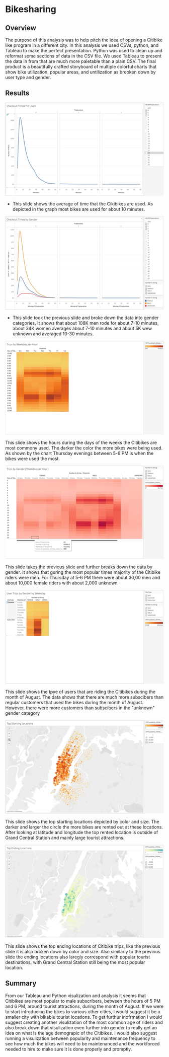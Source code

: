 # Bikesharing

## Overview
The purpose of this analysis was to help pitch the idea of opening a Citibike like program in a different city. In this analysis we used CSVs, python, and Tableau to make the perfect presentation. Python was used to clean up and reformat some sections of data in the CSV file. We used Tableau to present the data in from that are much more paletable than a plain CSV. The final product is a beautifully crafted storyboard of multiple colorful charts that show bike utilization, popular areas, and untilization as breoken down by user type and gender.

## Results

![checkout_times](https://github.com/tsmtruong/bikesharing/blob/main/resources/checkout_times.jpg)

- This slide shows the average of time that the Cikibikes are used. As depicted in the graph most bikes are used for about 10 minutes.

![checkout_gender](https://github.com/tsmtruong/bikesharing/blob/main/resources/checkout_gender.jpg)

- This slide took the previous slide and broke down the data into gender categories. It shows that about 108K men rode for about 7-10 minutes, about 34K women averages about 7-10 minutes and about 5K wew unknown and averaged 10-30 minutes.

![trips_by_weekday](https://github.com/tsmtruong/bikesharing/blob/main/resources/trips_by_weekday.jpg)

This slide shows the hours during the days of the weeks the Citibikes are most commony used. The darker the color the more bikes were being used. As shown by the chart Thursday evenings between 5-6 PM is when the bikes were used the most.

![trips_by_gender](https://github.com/tsmtruong/bikesharing/blob/main/resources/trips_by_gender.jpg)

This slide takes the previous slide and further breaks down the data by gender. It shows that guring the most popular times majority of the Citibike riders were men. For Thursday at 5-6 PM there were about 30,00 men and about 10,000 female riders with about 2,000 unknown

![trips_by_usertype](https://github.com/tsmtruong/bikesharing/blob/main/resources/trips_by_usertype.jpg)

This slide shows the tpye of users that are riding the Citibikes during the month of August. The data shows that there are much more subscibers than regular customers that used the bikes during the month of August. However, there were more customers than subscibers in the "unknown" gender category

![top_starting](https://github.com/tsmtruong/bikesharing/blob/main/resources/top_starting_location.jpg)

This slide shows the top starting locations depicted by color and size. The darker and larger the circle the more bikes are rented out at these locations. After looking at latitude and longitude the top rented location is outside of Grand Central Station and mainly large tourist attractions. 

![top_ending](https://github.com/tsmtruong/bikesharing/blob/main/resources/top_ending.jpg)

This slide shows the top ending locations of Citibike trips, like the previous slide it is also broken down by color and size. Also similarly to the previous slide the ending locations also laregly correspond with popular tourist destinations, with Grand Central Station still being the most popular location.


## Summary

From our Tableau and Python visulization and analysis it seems that Citibikes are most popular to male subscribers, between the hours of 5 PM and 6 PM, around tourist attractions, during the month of August. If we were to start introducing the bikes to various other cities, I would suggest it be a smaller city with bikable tourist locations. To get furthur inofrmation I would suggest creating another visulization of the most common age of riders and also break down that visulization even further into gender to really get an idea on what is the age demograpic of the Citibikes. I would also suggest running a visulization between popularity and maintenance frequency to see how much the bikes will need to be maintenanced and the workforced needed to hire to make sure it is done properly and promptly. 